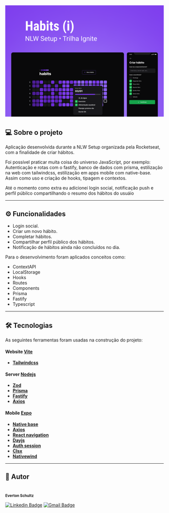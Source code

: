 <h1 align="center">
    <img alt="Habits" title="#Habits" src="./Capa.png" />
</h1>

## 💻 Sobre o projeto

<p>Aplicação desenvolvida durante a NLW Setup organizada pela Rocketseat, com a finalidade de criar hábitos.</p>

<p>Foi possível praticar muita coisa do universo JavaScript, por exemplo: Autenticação e rotas com o fastify, banco de dados com prisma, estilização na web com tailwindcss, estilização em apps mobile com native-base. Assim como uso e criação de hooks, tipagem e contextos.</p>

<p>Até o momento como extra eu adicionei login social, notificação push e perfil púbilco compartilhando o resumo dos hábitos do usuáio</p>

---

## ⚙️ Funcionalidades

- Login social.
- Criar um novo hábito.
- Completar hábitos.
- Compartilhar perfil público dos hábitos.
- Notificação de hábitos ainda não concluídos no dia.

Para o desenvolvimento foram aplicados conceitos como:
- ContextAPI
- LocalStorage
- Hooks
- Routes
- Components
- Prisma
- Fastify
- Typescript

---

## 🛠 Tecnologias
As seguintes ferramentas foram usadas na construção do projeto:

#### **Website**  [Vite](https://vitejs.dev/)

-   **[Tailwindcss](https://tailwindcss.com/n)**

#### **Server**  [Nodejs](https://nodejs.org/en/)

-   **[Zod](https://axios-http.com/ptbr/docs/intro)**
-   **[Prisma](https://www.prisma.io/)**
-   **[Fastify](https://www.fastify.io/)**
-   **[Axios](https://www.npmjs.com/package/axios)**

#### **Mobile**  [Expo](https://nextjs.org/docs/getting-started)

-   **[Native base](https://tailwindcss.com/n)**
-   **[Axios](https://www.npmjs.com/package/axios)**
-   **[React navigation](https://reactnavigation.org/)**
-   **[Dayjs](https://www.npmjs.com/package/dayjs)**
-   **[Auth session](https://docs.expo.dev/versions/latest/sdk/auth-session/)**
-   **[Clsx](https://www.npmjs.com/package/clsx)**
-   **[Nativewind](https://www.npmjs.com/package/nativewind)**

---

## 🦸 Autor
<img style="border-radius: 50%;" src="https://avatars.githubusercontent.com/u/19807265?v=4" width="100px;" alt=""/>
 <br />
 <sub><b>Everton Schultz</b></sub></a>
 <br />

[![Linkedin Badge](https://img.shields.io/badge/-Everton-blue?style=flat-square&logo=Linkedin&logoColor=white&link=https://www.linkedin.com/in/https://www.linkedin.com/in/%C3%A9verton-schultz-824a1612b/)](https://www.linkedin.com/in/https://www.linkedin.com/in/%C3%A9verton-schultz-824a1612b/)
[![Gmail Badge](https://img.shields.io/badge/-evertonf.m.schultz98@gmail.com-c14438?style=flat-square&logo=Gmail&logoColor=white&link=mailto:evertonf.m.schultz98@gmail.com)](mailto:evertonf.m.schultz98@gmail.com)
